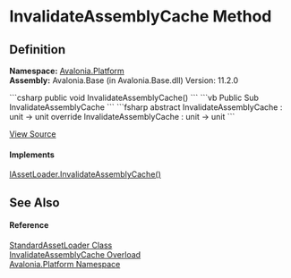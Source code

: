 # InvalidateAssemblyCache Method




## Definition
**Namespace:** <a href="N_Avalonia_Platform">Avalonia.Platform</a>  
**Assembly:** Avalonia.Base (in Avalonia.Base.dll) Version: 11.2.0

<Tabs groupId="api-code-preview">
<TabItem value="csharp" label="C#">
```csharp
public void InvalidateAssemblyCache()
```
</TabItem>
<TabItem value="vb" label="VB">
```vb
Public Sub InvalidateAssemblyCache
```
</TabItem>
<TabItem value="fsharp" label="F#">
```fsharp
abstract InvalidateAssemblyCache : unit -> unit 
override InvalidateAssemblyCache : unit -> unit 
```
</TabItem>
</Tabs>



<a href="https://github.com/AvaloniaUI/Avalonia/tree/master/src/Avalonia.Base/Platform/StandardAssetLoader.cs#L164" title="View the source code">View Source</a>



#### Implements
<a href="M_Avalonia_Platform_IAssetLoader_InvalidateAssemblyCache">IAssetLoader.InvalidateAssemblyCache()</a>  


## See Also


#### Reference
<a href="T_Avalonia_Platform_StandardAssetLoader">StandardAssetLoader Class</a>  
<a href="Overload_Avalonia_Platform_StandardAssetLoader_InvalidateAssemblyCache">InvalidateAssemblyCache Overload</a>  
<a href="N_Avalonia_Platform">Avalonia.Platform Namespace</a>  
